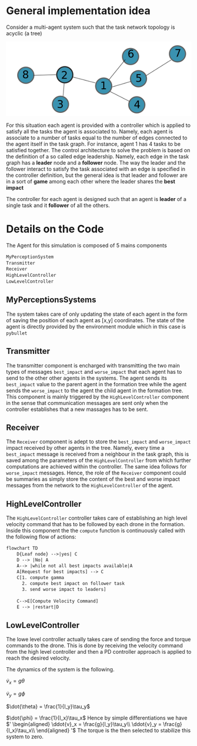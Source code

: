 # General implementation idea

Consider a multi-agent system such that the task network topology is acyclic (a tree)

![alt text](assets/task_grap.png)

For this situation each agent is provided with a controller which is applied to satisfy all the tasks the agent is associated to. Namely, each agent is associate to a number of tasks equal to the number of edges connected to the agent itself in the task graph. For instance, agent 1 has 4 tasks to be satisfied together. The control architecture to solve the problem is based on the definition of a so called edge leadership. Namely, each edge in the task graph has a **leader** node and a **follower** node. The way the leader and the follower interact to satisfy the task associated with an edge is specified in the controller definition, but the general idea is that leader and follower are in a sort of **game** among each other where the leader shares the **best impact**


The controller for each agent is designed such that an agent is **leader** of a single task and it **follower** of all the others.



# Details on the Code 

The Agent for this simulation is composed of 5 mains components 

```python
MyPerceptionSystem
Transmitter
Receiver
HighLevelController
LowLevelController
```

## MyPerceptionsSystems
The system takes care of only updating the state of each agent in the form of saving the position of each agent as [x,y] coordinates. The state of the agent is directly provided by the environment module which in this case is `pybullet`

## Transmitter
The transmitter component is encharged with transmitting the two main types of messages `best_impact` and `worse_impact` that each agent has to send to the other other agents in the systems. The agent sends its `best_impact` value to the parent agent in the formation tree while the agent sends the `worse_impact` to the agent the child agent in the formation tree. This component is mainly triggered by the `HighLevelController` component in the sense that communication messages are sent only when the controller establishes that a new massages has to be sent.

## Receiver
The `Receiver` component is adept to store the `best_impact` and `worse_impact` impact received by other agents in the tree. Namely, every time a `best_impact` message is received from a neighbour in the task graph, this is saved among the parameters of the `HighLevelController` from which further computations are achieved within the controller. The same idea follows for `worse_impact` messages. Hence, the role of the `Receiver` component could be summaries as simply store the content of the best and worse impact messages from the network to the `HighLevelController` of the agent. 

## HighLevelController

The `HighLevelController` controller takes care of establishing an high level velocity command that has to be followed by each drone in the formation. Inside this component the the `compute` function is continuously called with the following flow of actions:


```mermaid
flowchart TD
    D{Leaf node} -->|yes| C
    D --> |No| A
    A--> |while not all best impacts available|A
    A[Request for best impacts] --> C
    C[1. compute gamma
      2. compute best impact on follower task
      3. send worse impact to leaders]

    C-->E[Compute Velocity Command]
    E --> |restart|D
```

## LowLevelController
The lowe level controller actually takes care of sending the force and torque commands to the drone. This is done by receiving the velocity command from the high level controller and then a PD controller approach is applied to reach the desired velocity.

The dynamics of the system is the following. 

$\dot{v}_x = g\theta$

$\dot{v}_y = g\phi$

$\dot{\theta} = \frac{1}{I_y}\tau_y$

$\dot{\phi} = \frac{1}{I_x}\tau_x$
Hence by simple differentiations we have 
$'
\begin{aligned}
\ddot{v}_x = \frac{g}{I_y}\tau_y\\
\ddot{v}_y = \frac{g}{I_x}\tau_x\\
\end{aligned}
'$
The torque is the then selected to stabilize this system to zero.